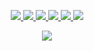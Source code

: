 <!--
**JW2586/JW2586** is a ✨ _special_ ✨ repository because its `README.md` (this file) appears on your GitHub profile.

Here are some ideas to get you started:

- 🔭 I’m currently working on ...
- 🌱 I’m currently learning ...
- 👯 I’m looking to collaborate on ...
- 🤔 I’m looking for help with ...
- 💬 Ask me about ...
- 📫 How to reach me: ...
- 😄 Pronouns: ...
- ⚡ Fun fact: ...
-->
<!--
```
                                   ▄█                        ▄▄        ▄▄                    ▄▄        
   ▀████▀       ▀███               ██             ▄▄█▀▀▀█▄█  ██   ██  ███                   ▄██        
     ██           ██               ▀▀           ▄██▀     ▀█       ██   ██                    ██        
     ██  ▄█▀██▄   ██  ▄██▀  ▄▄█▀██    ▄██▀███   ██▀       ▀▀███ ██████ ███████▄ ▀███  ▀███   ██▄████▄  
     ██ ██   ██   ██ ▄█    ▄█▀   ██   ██   ▀▀   ██           ██   ██   ██    ██   ██    ██   ██    ▀██ 
     ██  ▄█████   ██▄██    ██▀▀▀▀▀▀   ▀█████▄   ██▄    ▀████ ██   ██   ██    ██   ██    ██   ██     ██ 
███  ██ ██   ██   ██ ▀██▄  ██▄    ▄   █▄   ██   ▀██▄     ██  ██   ██   ██    ██   ██    ██   ██▄   ▄██ 
 █████  ▀████▀██▄████▄ ██▄▄ ▀█████▀   ██████▀     ▀▀███████▄████▄ ▀███████  ████▄ ▀████▀███▄ █▀█████▀  
  
```  
-->                                                                                                       
<!--
  <i>My links</i>
-->
<!--
<h1 align="center">
Jake's GitHub
</h1>
-->
<p align="center">
  <a href= "https://github.com/JW2586/">
    <img src="https://img.icons8.com/material-outlined/50/f8f8f2/source-code.png"/>
  </a>
  <!--
  <a href= "https://www.linkedin.com/in/bryanjenks/">
    <img src="https://img.icons8.com/material-outlined/50/6272a4/linkedin.png"/>
  </a>
  --> 
  <a href= "https://twitter.com/itsjawick">
    <img src="https://img.icons8.com/material-outlined/50/8be9fd/twitter.png"/>
  </a>
  <a href= "https://www.jawick.com">
    <img src="https://img.icons8.com/material-outlined/50/f8f8f2/geography.png"/>
  </a>
  <a href="https://ko-fi.com/jawick">
    <img src="https://img.icons8.com/material-outlined/50/ffb86c/british-pound-circled.png"/>
  </a>
  <!--
  <a href="https://github.com/tallguyjenks/CV/blob/master/CV.pdf">
    <img src="https://img.icons8.com/material-outlined/50/ff79c6/parse-from-clipboard.png"/>
  </a>
  --> 
  <a href="mailto:contact@jakewickham.co.uk">
    <img src="https://img.icons8.com/material-outlined/50/f8f8f2/mail.png"/>
  </a>
  <a href="https://jawick.com/blog">
    <img src="https://img.icons8.com/material-outlined/50/f1fa8c/edit--v1.png"/>
  </a>
</p>

<p align="center">
  <img align="center" src="https://github-readme-stats.vercel.app/api?username=JW2586&count_private=true&show_icons=true&theme=dracula" />
</p>
<p align="center">
  <!--
  <img align="center" src="https://github-readme-stats.vercel.app/api/top-langs/?username=JW2586&langs_count=10&theme=dracula" />
  --> 
</p>
